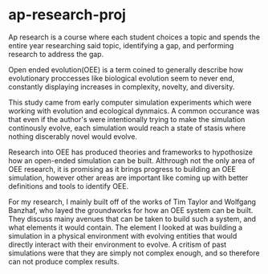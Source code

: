 # ap-research-proj

Ap research is a course where each student choices a topic and spends the entire year researching said topic, identifying a gap, and performing research to address the gap.

Open ended evolution(OEE) is a term coined to generally describe how evolutionary proccesses like biological evolution seem to never end, constantly displaying increases in complexity, novelty, and diversity.

This study came from early computer simulation experiments which were working with evolution and ecological dynmaics. A common occurance was that even if the author's were intentionally trying to make the simulation continously evolve, each simulation would reach a state of stasis where nothing discerably novel would evolve.

Research into OEE has produced theories and frameworks to hypothosize how an open-ended simulation can be built. Althrough not the only area of OEE research, it is promising as it brings progress to building an OEE simulation, however other areas are important like coming up with better definitions and tools to identify OEE.

For my research, I mainly built off of the works of Tim Taylor and Wolfgang Banzhaf, who layed the groundworks for how an OEE system can be built. They discuss mainy avenues that can be taken to build such a system, and what elements it would contain. The element I looked at was building a simulation in a physical environment with evolving entities that would directly interact with their environment to evolve. A critism of past simulations were that they are simply not complex enough, and so therefore can not produce complex results.
